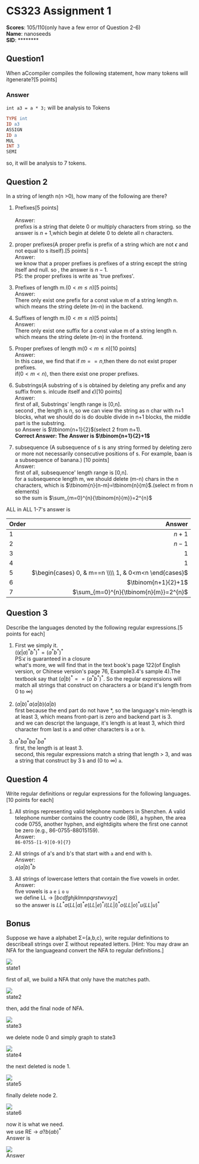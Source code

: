 <!--
 * @Github: https://github.com/Certseeds/CS323_Compilers_2020F
 * @Organization: SUSTech
 * @Author: nanoseeds
 * @Date: 2020-09-19 21:47:34
 * @LastEditors: nanoseeds
 * @LastEditTime: 2021-01-04 20:02:04
 * @License: CC-BY-NC-SA_V4_0 or any later version 
 -->

# CS323 Assignment 1

**Scores**: 105/110(only have a few error of Question 2-6)  
**Name**: nanoseeds  
**SID**: \*\*\*\*\*\*\*\*

## Question1

When aCcompiler compiles the following statement, how many tokens will itgenerate?[5 points]

### Answer

`int a3 = a * 3;`
will be analysis to Tokens

``` flex
TYPE int
ID a3
ASSIGN
ID a
MUL
INT 3
SEMI
```

so, it will be analysis to 7 tokens.

## Question 2

In a string of length n(n >0), how many of the following are there?

1. Prefixes[5 points]</br>  
Answer:  
prefixs is a string that delete 0 or multiply characters from string.
so the answer is $n+1$,which begin at delete 0 to delete all n characters.

2. proper prefixes(A proper prefix is prefix of a string which are not $\epsilon$ and not equal to s itself).[5 points]</br>
Answer:  
we know that a proper prefixes is prefixes of a string except the string itself and null. so , the answer is $n-1$.  
PS: the proper prefixes is write as 'true prefixes'.  

3. Prefixes of length m.($0<m≤n$)[5 points]</br>
Answer:  
There only exist one prefix for a const value m of a string length n.  
which means the string delete (m-n) in the backend.  

4. Suffixes of length m.($0<m≤n$)[5 points]</br>
Answer:  
There only exist one suffix for a const value m of a string length n.  
which means the string delete (m-n) in the frontend.  

5. Proper prefixes of length m($0<m≤n$)[10 points]</br>
Answer:  
In this case, we find that if $m==n$,then there do not exist proper prefixes.  
if($0<m<n$), then there exist one proper prefixes.  

6. Substrings(A substring of s is obtained by deleting any prefix and any suffix from s. inlcude itself and $\epsilon$)[10 points]</br>
Answer:  
first of all, Substrings' length range is [0,n].  
second , the length is n, so we can view the string as n char with n+1 blocks, what we should do is do double divide in n+1 blocks, the middle part is the substring.  
so Answer is $\tbinom{n+1}{2}$(select 2 from n+1).  
**Correct Answer: The Answer is  $\tbinom{n+1}{2}+1$**

7. subsequence (A subsequence of s is any string formed by deleting zero or more not necessarily consecutive  positions of s. For example, baan is a subsequence of banana.) [10 points]</br>
Answer:  
first of all, subsequence' length range is [0,n].  
for a subsequence length m, we should delete (m-n) chars in the n characters, which is $\tbinom{n}{n-m}=\tbinom{n}{m}$.(select m from n elements)  
so the sum is $\sum_{m=0}^{n}{\tbinom{n}{m}}=2^{n}$  

ALL in ALL
1-7's answer is

| Order |                                                 Answer |
| :---- | -----------------------------------------------------: |
| 1     |                                                  $n+1$ |
| 2     |                                                  $n-1$ |
| 3     |                                                    $1$ |
| 4     |                                                    $1$ |
| 5     | $\begin{cases}  0, & m==n \\\\ 1, & 0<m<n \end{cases}$ |
| 6     |                                    $\tbinom{n+1}{2}+1$ |
| 7     |                  $\sum_{m=0}^{n}{\tbinom{n}{m}}=2^{n}$ |

## Question 3

Describe the languages denoted by the following regular expressions.[5 points for each]

1. First we simply it.  
$((\epsilon|a)^{*}b^{*})^{*}=(a^{*}b^{*})^{*}$  
PS:$\epsilon$ is guaranteed in a closure  
what's more, we will find that in the text book's page 122(of English version, or Chinese version's page 76, Example3.4's sample 4).The textbook say that $(a|b)^{*} == (a^*b^*)^*$. So the regular expressions will match all strings that construct on characters a or b(and it's length from $0$ to $\infty$)

2. $(a|b)^*a(a|b)(a|b)$  
first because the end part do not have $*$, so the language's min-length is at least 3, which means front-part is zero and backend part is 3.  
and we can descript the language, it's length is at least 3, which third character from last is `a`  and other characters is `a` or `b`.

3. $a^*ba^*ba^*ba^*$  
first, the length is at least 3.  
second, this regular expressions match a string that length > 3, and was a string that construct by 3 `b` and ($0$ to $\infty$) `a`.

## Question 4

Write regular definitions or regular expressions for the following languages.[10 points for each]

1. All strings representing valid telephone numbers in Shenzhen. A valid telephone number contains the country code (86), a hyphen, the area code 0755, another hyphen, and eightdigits where the first one cannot be zero (e.g., 86-0755-88015159).  
Answer:  
`86-0755-[1-9][0-9]{7}`

2. All strings of a's and b's that start with `a` and end with `b`.  
Answer:  
$a(a|b)^{*}b$

3. All strings of lowercase letters that contain the five vowels in order.  
Answer:  
five vowels is `a` `e` `i` `o` `u`  
we define LL -> $[bcdfghjklmnpqrstwvxyz]$  
so the answer is $LL^{*}a(LL|a)^{*}e(LL|e)^{*}i(LL|i)^{*}o(LL|o)^{*}u(LL|u)^{*}$

## Bonus

Suppose we have a alphabet Σ={a,b,c}, write regular definitions to describeall strings over Σ without repeated letters.  [Hint:  You may draw an NFA for the languageand convert the NFA to regular definitions.]

<div>
  <img src="./bonus_state1.png"><br />
  <div>state1</div>
</div>

first of all, we build a NFA that only have the matches path.

<div>
  <img src="./bonus_state2.png"><br />
  <div>state2</div>
</div>

then, add the final node of NFA.

<div>
  <img src="./bonus_state3.png"><br />
  <div>state3</div>
</div>

we delete node 0 and simply graph to state3

<div>
  <img src="./bonus_state4.png"><br />
  <div>state4</div>
</div>

the next deleted is node 1.

<div>
  <img src="./bonus_state5.png"><br />
  <div>state5</div>
</div>

finally delete node 2.

<div>
  <img src="./bonus_state6.png"><br />
  <div>state6</div>
</div>

now it is what we need.  
we use RE -> $a?b(ab)^{*}$  
Answer is  
<div>
  <img src="./bonus_state7.png"><br />
  <div>Answer</div>
</div>

<link rel="stylesheet" type="text/css" href="./../markdown.css">
